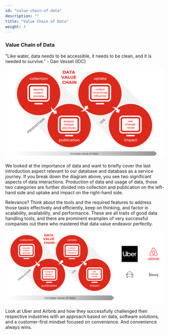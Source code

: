 ```yaml
---
id: "value-chain-of-data"
description: ""
title: "Value Chain of Data"
weight: 3
---
```


### Value Chain of Data

"Like water, data needs to be accessible, it needs to be clean, and it is needed to survive." - Dan Vesset (IDC)

![value-of-data-1](value-of-data-1.png) 

We looked at the importance of data and want to briefly cover the last introduction aspect relevant to our database and database as a service journey. If you break down the diagram above, you see two significant aspects of data interactions. Production of data and usage of data, those two categories are further divided into collection and publication on the left-hand side and uptake and impact on the right-hand side.

Relevance? Think about the tools and the required features to address those tasks effectively and efficiently, keep on thinking, and factor in scalability, availability, and performance. These are all traits of good data handling tools, and there are prominent examples of very successful companies out there who mastered that data value endeavor perfectly.

![value-of-data-2](value-of-data-2.png) 

Look at Uber and Airbnb and how they successfully challenged their respective industries with an approach based on data, software solutions, and a customer-first mindset focused on convenience. And convenience always wins.